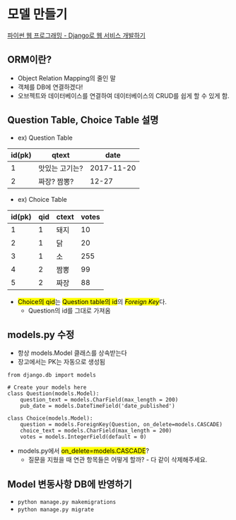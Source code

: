 # 모델 만들기

[파이썬 웹 프로그래밍 - Django로 웹 서비스 개발하기](https://www.inflearn.com/course/django-%ED%8C%8C%EC%9D%B4%EC%8D%AC-%EC%9E%A5%EA%B3%A0-%EA%B0%95%EC%A2%8C/)

## ORM이란?
  - Object Relation Mapping의 줄인 말
  - 객체를 DB에 연결하겠다!
  - 오브젝트와 데이터베이스를 연결하여 데이터베이스의 CRUD를 쉽게 할 수 있게 함.

## Question Table, Choice Table 설명
- ex) Question Table

| id(pk) | qtext | date |
|----| --------- | ---------- |
| 1  | 맛있는 고기는?| 2017-11-20   |
| 2  | 짜장? 짬뽕?   | 12-27   |

- ex) Choice Table

| id(pk)    | qid     | ctext    | votes   |
| ------------- | ------------- | -------------|-------------|
| 1       | 1       | 돼지    | 10    |
| 2       | 1       | 닭    |20    |
| 3       | 1       | 소    |255    |
| 4       | 2       | 짬뽕    |99    |
| 5       | 2       | 짜장    |88    |

- <mark>Choice의 qid</mark>는 <mark>Question table의 id</mark>의 <mark><em>Foreign Key</em></mark>다.
  - Question의 id를 그대로 가져옴


## models.py 수정
  -  항상 models.Model 클래스를 상속받는다
  -  장고에서는 PK는 자동으로 생성됨

  ```
  from django.db import models

  # Create your models here
  class Question(models.Model):
      question_text = models.CharField(max_length = 200)
      pub_date = models.DateTimeField('date_published')

  class Choice(models.Model):
      question = models.ForeignKey(Question, on_delete=models.CASCADE)
      choice_text = models.CharField(max_length = 200)
      votes = models.IntegerField(default = 0)
  ```


  - models.py에서 <mark>on_delete=models.CASCADE</mark>?
    - 질문을 지웠을 때 연관 항목들은 어떻게 할까? - 다 같이 삭제해주세요.


## Model 변동사항 DB에 반영하기

  - `python manage.py makemigrations`
  - `python manage.py migrate`
